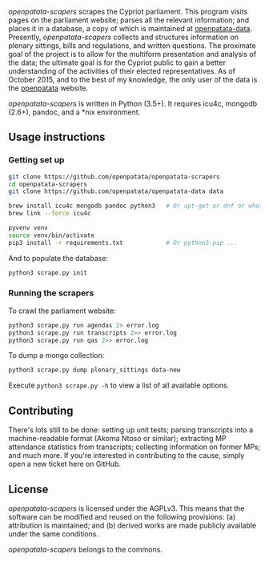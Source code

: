 *openpatata-scapers* scrapes the Cypriot parliament. This program visits pages
on the parliament website; parses all the relevant information; and places it in
a database, a copy of which is maintained at
[openpatata-data](http://github.com/openpatata/openpatata-data). Presently,
*openpatata-scapers* collects and structures information on plenary sittings,
bills and regulations, and written questions. The proximate goal of the project
is to allow for the multiform presentation and analysis of the data; the
ultimate goal is for the Cypriot public to gain a better understanding of the
activities of their elected representatives. As of October 2015, and to the best
of my knowledge, the only user of the data is the
[openpatata](http://github.com/openpatata/openpatata) website.

*openpatata-scapers* is written in Python (3.5+). It requires icu4c,
mongodb (2.6+), pandoc, and a \*nix environment.

## Usage instructions

### Getting set up

```bash
git clone https://github.com/openpatata/openpatata-scrapers
cd openpatata-scrapers
git clone https://github.com/openpatata/openpatata-data data

brew install icu4c mongodb pandoc python3   # Or apt-get or dnf or whatever
brew link --force icu4c

pyvenv venv
source venv/bin/activate
pip3 install -r requirements.txt            # Or python3-pip ...
```

And to populate the database:

```bash
python3 scrape.py init
```

### Running the scrapers

To crawl the parliament website:

```bash
python3 scrape.py run agendas 2> error.log
python3 scrape.py run transcripts 2>> error.log
python3 scrape.py run qas 2>> error.log
```

To dump a mongo collection:

```bash
python3 scrape.py dump plenary_sittings data-new
```

Execute `python3 scrape.py -h` to view a list of all available options.

## Contributing

There's lots still to be done: setting up unit tests; parsing transcripts into
a machine-readable format (Akoma Ntoso or similar); extracting MP attendance
statistics from transcripts; collecting information on former MPs; and much
more. If you're interested in contributing to the cause, simply open a new
ticket here on GitHub.

## License

*openpatata-scapers* is licensed under the AGPLv3. This means that the software
can be modified and reused on the following provisions: (a) attribution is
maintained; and (b) derived works are made publicly available under the same
conditions.

*openpatata-scapers* belongs to the commons.
